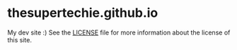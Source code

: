 # thesupertechie.github.io
My dev site :)
See the [LICENSE](LICENSE) file for more information about the license of this site.
